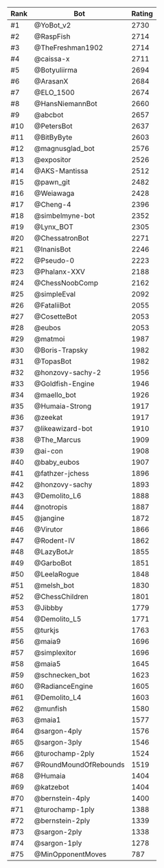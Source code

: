 Rank|Bot|Rating
---|---|---
#1|@YoBot_v2|2730
#2|@RaspFish|2714
#3|@TheFreshman1902|2714
#4|@caissa-x|2711
#5|@Botyuliirma|2694
#6|@ArasanX|2684
#7|@ELO_1500|2674
#8|@HansNiemannBot|2660
#9|@abcbot|2657
#10|@PetersBot|2637
#11|@BitByByte|2603
#12|@magnusglad_bot|2576
#13|@expositor|2526
#14|@AKS-Mantissa|2512
#15|@pawn_git|2482
#16|@Weiawaga|2428
#17|@Cheng-4|2396
#18|@simbelmyne-bot|2352
#19|@Lynx_BOT|2305
#20|@ChessatronBot|2271
#21|@InanisBot|2246
#22|@Pseudo-0|2223
#23|@Phalanx-XXV|2188
#24|@ChessNoobComp|2162
#25|@simpleEval|2092
#26|@FataliiBot|2055
#27|@CosetteBot|2053
#28|@eubos|2053
#29|@matmoi|1987
#30|@Boris-Trapsky|1982
#31|@TopasBot|1982
#32|@honzovy-sachy-2|1956
#33|@Goldfish-Engine|1946
#34|@maello_bot|1926
#35|@Humaia-Strong|1917
#36|@zeekat|1917
#37|@likeawizard-bot|1910
#38|@The_Marcus|1909
#39|@ai-con|1908
#40|@baby_eubos|1907
#41|@fathzer-jchess|1896
#42|@honzovy-sachy|1893
#43|@Demolito_L6|1888
#44|@notropis|1887
#45|@jangine|1872
#46|@Virutor|1866
#47|@Rodent-IV|1862
#48|@LazyBotJr|1855
#49|@GarboBot|1851
#50|@LeelaRogue|1848
#51|@melsh_bot|1830
#52|@ChessChildren|1801
#53|@Jibbby|1779
#54|@Demolito_L5|1771
#55|@turkjs|1763
#56|@maia9|1696
#57|@simplexitor|1696
#58|@maia5|1645
#59|@schnecken_bot|1623
#60|@RadianceEngine|1605
#61|@Demolito_L4|1603
#62|@munfish|1580
#63|@maia1|1577
#64|@sargon-4ply|1576
#65|@sargon-3ply|1546
#66|@turochamp-2ply|1524
#67|@RoundMoundOfRebounds|1519
#68|@Humaia|1404
#69|@katzebot|1404
#70|@bernstein-4ply|1400
#71|@turochamp-1ply|1388
#72|@bernstein-2ply|1339
#73|@sargon-2ply|1338
#74|@sargon-1ply|1278
#75|@MinOpponentMoves|787
